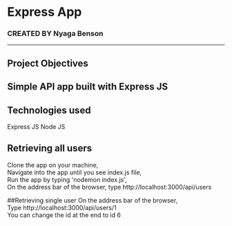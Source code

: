 # Express App
### CREATED BY  Nyaga Benson

----------------------------------------------------------------------

## Project Objectives
Simple API app built with Express JS
----------------------------------------------------------------------

## Technologies used
Express JS
Node JS

## Retrieving all users
Clone the app on your machine,  
Navigate into the app until you see index.js file,  
Run the app by typing 'nodemon index.js',  
On the address bar of the browser, type http://localhost:3000/api/users

##Retrieving single user
On the address bar of the browser,  
Type http://localhost:3000/api/users/1  
You can change the id at the end to id 6  

